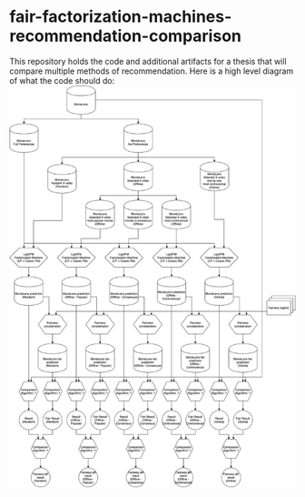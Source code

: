 # fair-factorization-machines-recommendation-comparison

This repository holds the code and additional artifacts for a thesis that will compare multiple methods of recommendation. Here is a high level diagram of what the code should do:
![High level view](images/Architecture.jpg)
